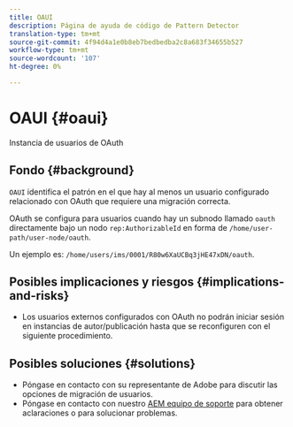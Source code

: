 ```yaml
---
title: OAUI
description: Página de ayuda de código de Pattern Detector
translation-type: tm+mt
source-git-commit: 4f94d4a1e0b8eb7bedbedba2c8a683f34655b527
workflow-type: tm+mt
source-wordcount: '107'
ht-degree: 0%

---
```



# OAUI {#oaui}

Instancia de usuarios de OAuth

## Fondo {#background}

`OAUI` identifica el patrón en el que hay al menos un usuario configurado relacionado con OAuth que requiere una migración correcta.

OAuth se configura para usuarios cuando hay un subnodo llamado `oauth` directamente bajo un nodo `rep:AuthorizableId` en forma de `/home/user-path/user-node/oauth`.

Un ejemplo es: `/home/users/ims/0001/R80w6XaUCBq3jHE47xDN/oauth`.

## Posibles implicaciones y riesgos {#implications-and-risks}

* Los usuarios externos configurados con OAuth no podrán iniciar sesión en instancias de autor/publicación hasta que se reconfiguren con el siguiente procedimiento.

## Posibles soluciones {#solutions}

* Póngase en contacto con su representante de Adobe para discutir las opciones de migración de usuarios.
* Póngase en contacto con nuestro [AEM equipo de soporte](https://helpx.adobe.com/enterprise/using/support-for-experience-cloud.html) para obtener aclaraciones o para solucionar problemas.
